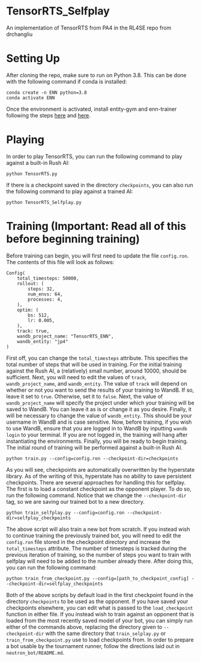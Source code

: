 # TensorRTS_Selfplay
An implementation of TensorRTS from PA4 in the RL4SE repo from drchangliu

# Setting Up
After cloning the repo, make sure to run on Python 3.8. This can be done with the following command if conda is installed:
```
conda create -n ENN python=3.8
conda activate ENN
```
Once the environment is activated, install entity-gym and enn-trainer following the steps [here](https://github.com/entity-neural-network/entity-gym) and [here](https://github.com/entity-neural-network/enn-trainer).

# Playing
In order to play TensorRTS, you can run the following command to play against a built-in Rush AI:
```
python TensorRTS.py
```
If there is a checkpoint saved in the directory `checkpoints`, you can also run the following command to play against a trained AI:
```
python TensorRTS_Selfplay.py
```
# Training (Important: Read all of this before beginning training)
Before training can begin, you will first need to update the file `config.ron`. The contents of this file will look as follows:
```
Config(
    total_timesteps: 50000,
    rollout: (
        steps: 32,
        num_envs: 64,
        processes: 4,
    ),
    optim: (
        bs: 512,
        lr: 0.005,
    ),
    track: true,
    wandb_project_name: "TensorRTS_ENN",
    wandb_entity: "jp4"
)
```
First off, you can change the `total_timesteps` attribute. This specifies the total number of steps that will be used in training. For the initial training against the Rush AI, a (relatively) small number, around 10000, should be sufficient. Next, you will need to edit the values of `track`, `wandb_project_name`, and `wandb_entity`. The value of `track` will depend on whether or not you want to send the results of your training to WandB. If so, leave it set to `true`. Otherwise, set it to `false`. Next, the value of `wandb_project_name` will specify the project under which your training will be saved to WandB. You can leave it as is or change it as you desire. Finally, it will be necessary to change the value of `wandb_entity`. This should be your username in WandB and is case sensitive. Now, before training, if you wish to use WandB, ensure that you are logged in to WandB by inputting `wandb login` to your terminal. If you are not logged in, the training will hang after instantiating the environments.
Finally, you will be ready to begin training. The initial round of training will be performed against a built-in Rush AI.
```
python train.py --config=config.ron --checkpoint-dir=checkpoints
```
As you will see, checkpoints are automatically overwritten by the hyperstate library. As of the writing of this, hyperstate has no ability to save persistent checkpoints. There are several approaches for handling this for selfplay. The first is to load a constant checkpoint as the opponent player. To do so, run the following command. Notice that we change the `--checkpoint-dir` tag, so we are saving our trained bot to a new directory.
```
python train_selfplay.py --config=config.ron --checkpoint-dir=selfplay_checkpoints
```
The above script will also train a new bot from scratch. If you instead wish to continue training the previously trained bot, you will need to edit the `config.ron` file stored in the checkpoint directory and increase the `total_timesteps` attribute. The number of timesteps is tracked during the previous iteration of training, so the number of steps you want to train with selfplay will need to be added to the number already there. After doing this, you can run the following command: 
```
python train_from_checkpoint.py --config=[path_to_checkpoint_config] --checkpoint-dir=selfplay_checkpoints
```
Both of the above scripts by default load in the first checkpoint found in the directory `checkpoints` to be used as the opponent. If you have saved your checkpoints elsewhere, you can edit what is passed to the `load_checkpoint` function in either file.
If you instead wish to train against an opponent that is loaded from the most recently saved model of your bot, you can simply run either of the commands above, replacing the directory given to `--checkpoint-dir` with the same directory that `train_selplay.py` or `train_from_checkpoint.py` use to load checkpoints from.
In order to prepare a bot usable by the tournament runner, follow the directions laid out in `neutron_bot/README.md`.
